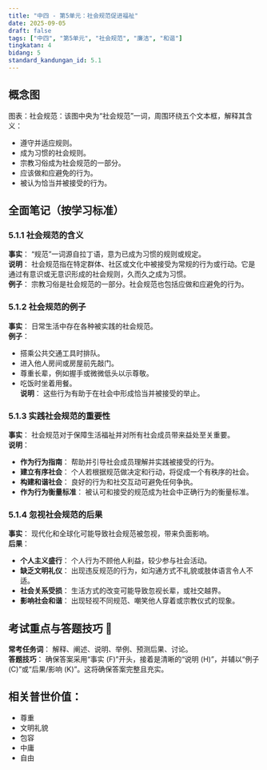 ```yaml
---
title: "中四 - 第5单元：社会规范促进福祉"
date: 2025-09-05
draft: false
tags: ["中四", "第5单元", "社会规范", "廉洁", "和谐"]
tingkatan: 4
bidang: 5
standard_kandungan_id: 5.1
---
```


## 概念图
图表：社会规范：该图中央为“社会规范”一词，周围环绕五个文本框，解释其含义：
- 遵守并适应规则。
- 成为习惯的社会规则。
- 宗教习俗成为社会规范的一部分。
- 应该做和应避免的行为。
- 被认为恰当并被接受的行为。

## 全面笔记（按学习标准）

### 5.1.1 社会规范的含义

**事实**： “规范”一词源自拉丁语，意为已成为习惯的规则或规定。  
**说明**： 社会规范指在特定群体、社区或文化中被接受为常规的行为或行动。它是通过有意识或无意识形成的社会规则，久而久之成为习惯。  
**例子**： 宗教习俗是社会规范的一部分。社会规范也包括应做和应避免的行为。

### 5.1.2 社会规范的例子

**事实**： 日常生活中存在各种被实践的社会规范。  
**例子**：
- 搭乘公共交通工具时排队。
- 进入他人房间或房屋前先敲门。
- 尊重长辈，例如握手或微微低头以示尊敬。
- 吃饭时坐着用餐。  
**说明**： 这些行为有助于在社会中形成恰当并被接受的举止。

### 5.1.3 实践社会规范的重要性

**事实**： 社会规范对于保障生活福祉并对所有社会成员带来益处至关重要。  
**说明**：
- **作为行为指南**： 帮助并引导社会成员理解并实践被接受的行为。
- **建立有序社会**： 个人若根据规范做决定和行动，将促成一个有秩序的社会。
- **构建和谐社会**： 良好的行为和社交互动可避免任何争执。
- **作为行为衡量标准**： 被认可和接受的规范成为社会中正确行为的衡量标准。

### 5.1.4 忽视社会规范的后果

**事实**： 现代化和全球化可能导致社会规范被忽视，带来负面影响。  
**后果**：
- **个人主义盛行**： 个人行为不顾他人利益，较少参与社会活动。
- **缺乏文明礼仪**： 出现违反规范的行为，如沟通方式不礼貌或肢体语言令人不适。
- **社会关系受损**： 生活方式的改变可能导致忽视长辈，或社交越界。
- **影响社会和谐**： 出现轻视不同规范、嘲笑他人穿着或宗教仪式的现象。

## 考试重点与答题技巧 📝

**常考任务词**： 解释、阐述、说明、举例、预测后果、讨论。  
**答题技巧**： 确保答案采用“事实 (F)”开头，接着是清晰的“说明 (H)”，并辅以“例子 (C)”或“后果/影响 (K)”。这将确保答案完整且充实。

## 相关普世价值：
- 尊重
- 文明礼貌
- 包容
- 中庸
- 自由